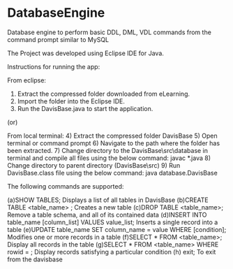 # DatabaseEngine
Database engine to perform basic DDL, DML, VDL commands from the command prompt similar to MySQL

The Project was developed using Eclipse IDE for Java.

Instructions for running the app:

From eclipse:

1) Extract the compressed folder downloaded from eLearning. 
2) Import the folder into the Eclipse IDE.
3) Run the DavisBase.java to start the application.

 (or)

From local terminal:
4) Extract the compressed folder DavisBase
5) Open terminal or command prompt
6) Navigate to the path where the folder has been extracted.
7) Change directory to the DavisBase\src\database in terminal and compile all files using the below command:
      javac *.java
8) Change directory to parent directory (DavisBase\src)
9) Run DavisBase.class file using the below command:
     java database.DavisBase


The following commands are supported:

(a)SHOW TABLES;                             		           		   			 Displays a list of all tables in DavisBase
(b)CREATE TABLE <table_name> <column list>;                        		       	 Creates a new table 
(c)DROP TABLE <table_name>;                                     		  			 Remove a table schema, and all of its contained data
(d)INSERT INTO table_name [column_list] VALUES value_list;        			 Inserts a single record into a table
(e)UPDATE table_name SET column_name = value WHERE [condition];  		 Modifies one or more records in a table
(f)SELECT * FROM <table_name>; 						    		 Display all records in the table
(g)SELECT * FROM <table_name> WHERE rowid = <value>;				 Display records satisfying a particular condition
(h) exit;											 To exit from the davisbase
